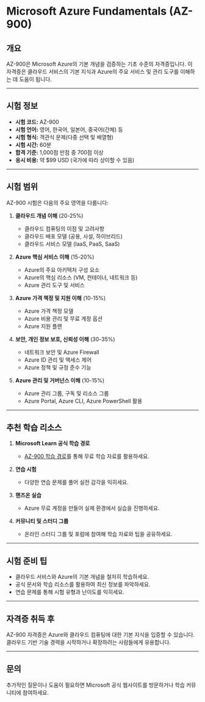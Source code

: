 # Microsoft Azure Fundamentals (AZ-900)

## **개요**
AZ-900은 Microsoft Azure의 기본 개념을 검증하는 기초 수준의 자격증입니다. 이 자격증은 클라우드 서비스의 기본 지식과 Azure의 주요 서비스 및 관리 도구를 이해하는 데 도움이 됩니다.

---

## **시험 정보**
- **시험 코드:** AZ-900  
- **시험 언어:** 영어, 한국어, 일본어, 중국어(간체) 등  
- **시험 형식:** 객관식 문제(다중 선택 및 배열형)  
- **시험 시간:** 60분  
- **합격 기준:** 1,000점 만점 중 700점 이상  
- **응시 비용:** 약 $99 USD (국가에 따라 상이할 수 있음)  

---

## **시험 범위**
AZ-900 시험은 다음의 주요 영역을 다룹니다:

1. **클라우드 개념 이해** (20-25%)  
   - 클라우드 컴퓨팅의 이점 및 고려사항  
   - 클라우드 배포 모델 (공용, 사설, 하이브리드)  
   - 클라우드 서비스 모델 (IaaS, PaaS, SaaS)  

2. **Azure 핵심 서비스 이해** (15-20%)  
   - Azure의 주요 아키텍처 구성 요소  
   - Azure의 핵심 리소스 (VM, 컨테이너, 네트워크 등)  
   - Azure 관리 도구 및 서비스  

3. **Azure 가격 책정 및 지원 이해** (10-15%)  
   - Azure 가격 책정 모델  
   - Azure 비용 관리 및 무료 계정 옵션  
   - Azure 지원 플랜  

4. **보안, 개인 정보 보호, 신뢰성 이해** (30-35%)  
   - 네트워크 보안 및 Azure Firewall  
   - Azure ID 관리 및 액세스 제어  
   - Azure 정책 및 규정 준수 기능  

5. **Azure 관리 및 거버넌스 이해** (10-15%)  
   - Azure 관리 그룹, 구독 및 리소스 그룹  
   - Azure Portal, Azure CLI, Azure PowerShell 활용  

---

## **추천 학습 리소스**
1. **Microsoft Learn 공식 학습 경로**  
   - [AZ-900 학습 경로](https://learn.microsoft.com/)를 통해 무료 학습 자료를 활용하세요.  

2. **연습 시험**  
   - 다양한 연습 문제를 풀어 실전 감각을 익히세요.  

3. **핸즈온 실습**  
   - Azure 무료 계정을 만들어 실제 환경에서 실습을 진행하세요.  

4. **커뮤니티 및 스터디 그룹**  
   - 온라인 스터디 그룹 및 포럼에 참여해 학습 자료와 팁을 공유하세요.  

---

## **시험 준비 팁**
- 클라우드 서비스와 Azure의 기본 개념을 철저히 학습하세요.  
- 공식 문서와 학습 리소스를 활용하여 최신 정보를 파악하세요.  
- 연습 문제를 통해 시험 유형과 난이도를 익히세요.  

---

## **자격증 취득 후**
AZ-900 자격증은 Azure와 클라우드 컴퓨팅에 대한 기본 지식을 입증할 수 있습니다. 클라우드 기반 기술 경력을 시작하거나 확장하려는 사람들에게 유용합니다.

---

## **문의**
추가적인 질문이나 도움이 필요하면 Microsoft 공식 웹사이트를 방문하거나 학습 커뮤니티에 참여하세요.
